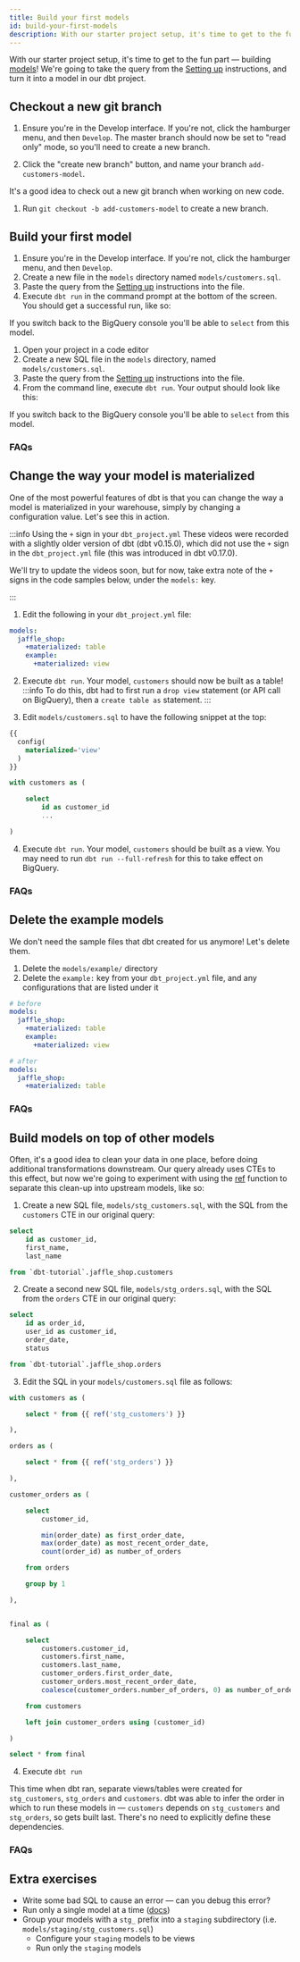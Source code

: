 ```yaml
---
title: Build your first models
id: build-your-first-models
description: With our starter project setup, it's time to get to the fun part — building models!
---
```


With our starter project setup, it's time to get to the fun part — building [models](building-models)! We're going to take the query from the [Setting up](/tutorial/setting-up) instructions, and turn it into a model in our dbt project.

## Checkout a new git branch

<CloudCore>
<div>

1. Ensure you're in the Develop interface. If you're not, click the hamburger menu, and then `Develop`. The master branch should now be set to "read only" mode, so you'll need to create a new branch.

2. Click the "create new branch" button, and name your branch `add-customers-model`.

<Lightbox src="/img/checkout-branch-dbt-cloud.png" title="Checkout a new branch" />
</div>
<div>

It's a good idea to check out a new git branch when working on new code.

1. Run `git checkout -b add-customers-model` to create a new branch.

<Lightbox src="/img/checkout-branch-dbt-cli.png" title="Checkout a new branch" />

</div>
</CloudCore>

## Build your first model

<CloudCore>
<div>

<LoomVideo id="09919ddb02e44015878c9e93e15fe792" />

1. Ensure you're in the Develop interface. If you're not, click the hamburger menu, and then `Develop`.
2. Create a new file in the `models` directory named `models/customers.sql`.
3. Paste the query from the [Setting up](/tutorial/setting-up) instructions into the file.
4. Execute `dbt run` in the command prompt at the bottom of the screen. You should get a successful run, like so:

<Lightbox src="/img/first-model-dbt-cloud.png" title="A successful run with dbt Cloud" />

If you switch back to the BigQuery console you'll be able to `select` from this model.

</div>
<div>

<LoomVideo id="2ae3e1c6dfab451ab165ce928c5600c0" />

1. Open your project in a code editor
2. Create a new SQL file in the `models` directory, named `models/customers.sql`.
3. Paste the query from the [Setting up](/tutorial/setting-up) instructions into the file.
4. From the command line, execute `dbt run`. Your output should look like this:

<Lightbox src="/img/first-model-dbt-cli.png" title="A successful run with the dbt CLI" />

If you switch back to the BigQuery console you'll be able to `select` from this model.

</div>
</CloudCore>

### FAQs

<FAQ src="checking-logs" />
<FAQ src="which-schema" />
<FAQ src="create-a-schema" />
<FAQ src="run-downtime" />
<FAQ src="sql-errors" />


## Change the way your model is materialized

One of the most powerful features of dbt is that you can change the way a model is materialized in your warehouse, simply by changing a configuration value. Let's see this in action.

:::info Using the `+` sign in your `dbt_project.yml`
These videos were recorded with a slightly older version of dbt (dbt v0.15.0), which did not use the `+` sign in the `dbt_project.yml` file (this was introduced in dbt v0.17.0).

We'll try to update the videos soon, but for now, take extra note of the `+` signs in the code samples below, under the `models:` key.

:::

<CloudCore>
    <LoomVideo id="fbaa9948dccf4f74a17ffc7de1ddf4f2" />
    <LoomVideo id="22ebdc914426461ea5c617a415cb4c21" />
</CloudCore>

1. Edit the following in your `dbt_project.yml` file:

<File name='dbt_project.yml'>

```yaml
models:
  jaffle_shop:
    +materialized: table
    example:
      +materialized: view
```

</File>

2. Execute `dbt run`. Your model, `customers` should now be built as a table!
:::info
To do this, dbt had to first run a `drop view` statement (or API call on BigQuery), then a `create table as` statement.
:::


3. Edit `models/customers.sql` to have the following snippet at the top:

<File name='models/customers.sql'>

```sql
{{
  config(
    materialized='view'
  )
}}

with customers as (

    select
        id as customer_id
        ...

)

```

</File>

4. Execute `dbt run`. Your model, `customers` should be built as a view. You may need to run `dbt run --full-refresh` for this to take effect on BigQuery.

### FAQs
<FAQ src="available-materializations" />
<FAQ src="which-materialization" />
<FAQ src="available-configurations" />

## Delete the example models

We don't need the sample files that dbt created for us anymore! Let's delete them.

<CloudCore>
    <LoomVideo id="093d46e965994cb6a13e8a98559f6f9f" />
    <LoomVideo id="db63e6e937594b38bf044c78e720d95d" />
</CloudCore>

1. Delete the `models/example/` directory
2. Delete the `example:` key from your `dbt_project.yml` file, and any configurations that are listed under it

<File name='dbt_project.yml'>

```yaml
# before
models:
  jaffle_shop:
    +materialized: table
    example:
      +materialized: view
```
</File>

<File name='dbt_project.yml'>

```yaml
# after
models:
  jaffle_shop:
    +materialized: table
```

</File>

### FAQs
<FAQ src="removing-deleted-models" />
<FAQ src="unused-model-configurations" />


## Build models on top of other models
Often, it's a good idea to clean your data in one place, before doing additional transformations downstream. Our query already uses CTEs to this effect, but now we're going to experiment with using the [ref](ref) function to separate this clean-up into upstream models, like so:


<Lightbox src="/img/dbt-dag.png" title="The DAG we want for our dbt project" />

<CloudCore>
    <LoomVideo id="cf070e26faa3423e80338e6a918ae9f8" />
    <LoomVideo id="39eceeedf69641b5aca6f94c4da172a8" />
</CloudCore>

1. Create a new SQL file, `models/stg_customers.sql`, with the SQL from the `customers` CTE in our original query:

<File name='models/stg_customers.sql'>

```sql
select
    id as customer_id,
    first_name,
    last_name

from `dbt-tutorial`.jaffle_shop.customers
```

</File>

2. Create a second new SQL file, `models/stg_orders.sql`, with the SQL from the `orders` CTE in our original query:

<File name='models/stg_orders.sql'>

```sql
select
    id as order_id,
    user_id as customer_id,
    order_date,
    status

from `dbt-tutorial`.jaffle_shop.orders
```

</File>

3. Edit the SQL in your `models/customers.sql` file as follows:

<File name='models/customers.sql'>

```sql
with customers as (

    select * from {{ ref('stg_customers') }}

),

orders as (

    select * from {{ ref('stg_orders') }}

),

customer_orders as (

    select
        customer_id,

        min(order_date) as first_order_date,
        max(order_date) as most_recent_order_date,
        count(order_id) as number_of_orders

    from orders

    group by 1

),


final as (

    select
        customers.customer_id,
        customers.first_name,
        customers.last_name,
        customer_orders.first_order_date,
        customer_orders.most_recent_order_date,
        coalesce(customer_orders.number_of_orders, 0) as number_of_orders

    from customers

    left join customer_orders using (customer_id)

)

select * from final
```

</File>

4. Execute `dbt run`

This time when dbt ran, separate views/tables were created for `stg_customers`, `stg_orders` and `customers`. dbt was able to infer the order in which to run these models in — `customers` depends on `stg_customers` and `stg_orders`, so gets built last. There's no need to explicitly define these dependencies.


### FAQs
<FAQ src="run-one-model" />
<FAQ src="unique-model-names" />
<FAQ src="structure-a-project" alt_header="As I create more models, how should I keep my project organized? What should I name my models?" />

## Extra exercises
* Write some bad SQL to cause an error — can you debug this error?
* Run only a single model at a time ([docs](/reference/node-selection/syntax))
* Group your models with a `stg_` prefix into a `staging` subdirectory (i.e. `models/staging/stg_customers.sql`)
    * Configure your `staging` models to be views
    * Run only the `staging` models

<CloudCore>
    <LoomVideo id="8e9ff6e496e44347afe7accc44eb6c79" />
    <LoomVideo id="2fc44590f2614a68bea402322c36f56e" />
</CloudCore>

